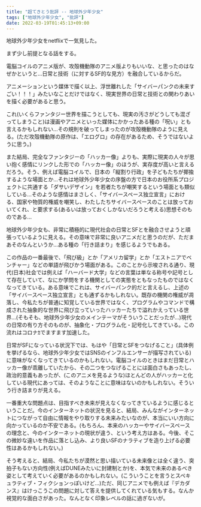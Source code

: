 ```yaml
---
title: "超てきとう批評 -- 地球外少年少女"
tags: ["地球外少年少女", "批評"]
date: 2022-03-19T01:45:13+09:00
---
```


地球外少年少女をnetflixで一気見した。

まず少し前提となる話をする。

電脳コイルのアニメ版が、攻殻機動隊のアニメ版よりもいいな、と思ったのはなぜかというと...日常と技術（に対するSF的な見方）を融合しているからだ。

アニメーションという媒体で描く以上、浮世離れした「サイバーパンクの未来すごい！！！」みたいなことだけではなく、現実世界の日常と技術との関わりあいを描く必要があると思う。

これ(いくらファンタジー世界を描こうとしても、現実の汚さがどうしても混ざってしまうこと)は漫画やアニメといった媒体にかかったある種の「呪い」とも言えるかもしれない...その規則を破ってしまったのが攻殻機動隊のように見える。(ただ攻殻機動隊の原作は、「エログロ」の存在があるため、そうではないように思う。)

また結局、完全なファンタジーの「ハッカー像」よりも、実際に現実の人々が思い抱く感情にリンクした形での「ハッカー像」のほうが、実存度が高いと言えるだろう。そう、例えば電脳コイルで、日本の「縦割り行政」を子どもたちが揶揄するような場面とか...それは地球外少年少女の序盤の方で日本のお役所系プロジェクトに共通する「ダサいデザイン」を若者たちが嘲笑するという場面とも類似している...そのような感情はまさしく、「サイバースペース独立宣言」における、国家や物質的権威を嘲笑し、わたしたちサイバースペースのことは放っておいてくれ、と要求する(あるいは放っておくしかないだろうと考える)思想そのものである...

地球外少年少女も、非常に積極的に現代社会の日常とSFとを融合させようと頑張っているように見える。その意味で非常に良いアニメだと思うのだが、ただまあそのなんというか...ある種の「行き詰まり」を感じるようでもある。

この作品の一番最後で、「飛び級」とか「アメリカ留学」とか「エストニアでベンチャー」などの単語が飛びかう場面がある。このことから示唆される通り、現代(日本)社会では例えば「ハーバード大学」などの言葉は単なる称号や記号として存在していて、なにか学問をする機関としての実態をともなったものではなくなってきている。ある意味でこれは、サイバーパンク的だと言えるし、上述の「サイバースペース独立宣言」とも通ずるかもしれない。既存の機関の権威が凋落し、今私たちが普通に知覚している世界ではなく、プログラムやコマンドで構成された抽象的な世界に飛び立っていったハッカーたちで溢れかえっている世界...(そもそも、地球外少年少女のメインテーマがそういうことだったが...)現代の日常の有り方そのものが、抽象化・プログラム化・記号化してきている。この流れはコロナｶでますます加速した。

日常がSFになっている状況下では、もはや「日常とSFをつなげること」(具体例を挙げるなら、地球外少年少女ではSNSのインフルエンサーが描写されている)に意味がなくなってきているのかもしれない。電脳コイルのときはまだ日常とハッカー像が乖離していたから、その二つをつなげることには面白さもあったし、政治的意義もあったが、(このアニメを見るような)ほとんどの人がハッカーと化している現代にあっては、そのようなことに意味はないのかもしれない。そういう行き詰まりが見える。

一番重大な問題点は、目指すべき未来が見えなくなってきているように感じるということだ。今のインターネットの状況を見ると、結局、みんながインターネットにつながって自由に情報をやり取りする未来みたいなのが、本当にいい方向に向かっているのか不安である。(もちろん、本来のハッカーやサイバースペースの理念と、今のインターネットの現状が違う、という考え方はある。今後、そこの微妙な違いを作品に落とし込み、より良いSFのナラティブを造り上げる必要性はあるかもしれない。)

そう考えると、結局、今私たちが漠然と思い描いている未来像とは全く違う、突拍子もない方向性(例えばDUNEみたいに封建制とか)を、本気で未来のあるべき姿として考えていく必要があるのかもしれない。(こういうことを言うとスペキュラティブ・フィクションっぽいけど...)ただ、同じアニメでも例えば『デカダンス』はけっこうこの問題に対して答えを提供してくれている気もする。なんか視覚的な面白さがあった。なんとなく印象レベルの話に過ぎないが。